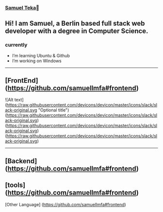 ###  [Samuel Teka](https://www.https://github.com/samuellmfa)👋
Hi! I am Samuel, a Berlin based full stack web developer with a degree in Computer Science.
---
### currently 
- I’m learning Ubuntu & Github
- I’m  working on Windows
---
[FrontEnd] (https://github.com/samuellmfa#frontend)
---
![Alt text] (https://raw.githubusercontent.com/devicons/devicon/master/icons/slack/slack-original.svg "Optional title")
(https://raw.githubusercontent.com/devicons/devicon/master/icons/slack/slack-original.svg)
(https://raw.githubusercontent.com/devicons/devicon/master/icons/slack/slack-original.svg)
(https://raw.githubusercontent.com/devicons/devicon/master/icons/slack/slack-original.svg)

---
[Backend] (https://github.com/samuellmfa#frontend)
---
[tools] (https://github.com/samuellmfa#frontend)
---
[Other Language] (https://github.com/samuellmfa#frontend)
